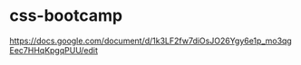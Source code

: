 # css-bootcamp

https://docs.google.com/document/d/1k3LF2fw7diOsJO26Ygy6e1p_mo3qgEec7HHqKpgqPUU/edit
